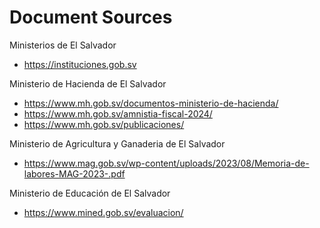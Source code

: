 # Document Sources

Ministerios de El Salvador
- https://instituciones.gob.sv

Ministerio de Hacienda de El Salvador
- https://www.mh.gob.sv/documentos-ministerio-de-hacienda/
- https://www.mh.gob.sv/amnistia-fiscal-2024/
- https://www.mh.gob.sv/publicaciones/ 

Ministerio de Agricultura y Ganaderia de El Salvador
- https://www.mag.gob.sv/wp-content/uploads/2023/08/Memoria-de-labores-MAG-2023-.pdf

Ministerio de Educación de El Salvador
- https://www.mined.gob.sv/evaluacion/ 